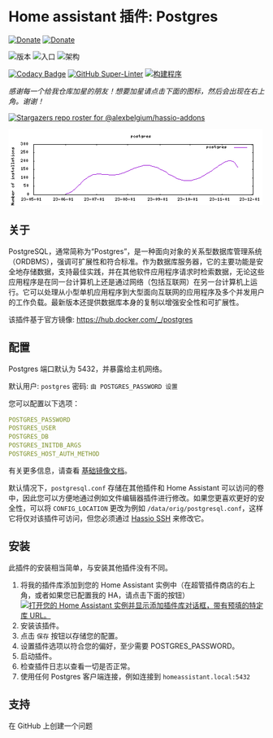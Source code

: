 # Home assistant 插件: Postgres

[![Donate][donation-badge]](https://www.buymeacoffee.com/alexbelgium)
[![Donate][paypal-badge]](https://www.paypal.com/donate/?hosted_button_id=DZFULJZTP3UQA)

![版本](https://img.shields.io/badge/dynamic/json?label=Version&query=%24.version&url=https%3A%2F%2Fraw.githubusercontent.com%2Falexbelgium%2Fhassio-addons%2Fmaster%2Fpostgres%2Fconfig.json)
![入口](https://img.shields.io/badge/dynamic/json?label=Ingress&query=%24.ingress&url=https%3A%2F%2Fraw.githubusercontent.com%2Falexbelgium%2Fhassio-addons%2Fmaster%2Fpostgres%2Fconfig.json)
![架构](https://img.shields.io/badge/dynamic/json?color=success&label=Arch&query=%24.arch&url=https%3A%2F%2Fraw.githubusercontent.com%2Falexbelgium%2Fhassio-addons%2Fmaster%2Fpostgres%2Fconfig.json)

[![Codacy Badge](https://app.codacy.com/project/badge/Grade/9c6cf10bdbba45ecb202d7f579b5be0e)](https://www.codacy.com/gh/alexbelgium/hassio-addons/dashboard?utm_source=github.com&utm_medium=referral&utm_content=alexbelgium/hassio-addons&utm_campaign=Badge_Grade)
[![GitHub Super-Linter](https://img.shields.io/github/actions/workflow/status/alexbelgium/hassio-addons/weekly-supelinter.yaml?label=Lint%20code%20base)](https://github.com/alexbelgium/hassio-addons/actions/workflows/weekly-supelinter.yaml)
[![构建程序](https://img.shields.io/github/actions/workflow/status/alexbelgium/hassio-addons/onpush_builder.yaml?label=Builder)](https://github.com/alexbelgium/hassio-addons/actions/workflows/onpush_builder.yaml)

[donation-badge]: https://img.shields.io/badge/Buy%20me%20a%20coffee%20(no%20paypal)-%23d32f2f?logo=buy-me-a-coffee&style=flat&logoColor=white
[paypal-badge]: https://img.shields.io/badge/Buy%20me%20a%20coffee%20with%20Paypal-0070BA?logo=paypal&style=flat&logoColor=white

_感谢每一个给我仓库加星的朋友！想要加星请点击下面的图标，然后会出现在右上角。谢谢！_

[![Stargazers repo roster for @alexbelgium/hassio-addons](https://raw.githubusercontent.com/alexbelgium/hassio-addons/master/.github/stars2.svg)](https://github.com/alexbelgium/hassio-addons/stargazers)

![下载演变](https://raw.githubusercontent.com/alexbelgium/hassio-addons/master/postgres/stats.png)

## 关于

PostgreSQL，通常简称为“Postgres”，是一种面向对象的关系型数据库管理系统（ORDBMS），强调可扩展性和符合标准。作为数据库服务器，它的主要功能是安全地存储数据，支持最佳实践，并在其他软件应用程序请求时检索数据，无论这些应用程序是在同一台计算机上还是通过网络（包括互联网）在另一台计算机上运行。它可以处理从小型单机应用程序到大型面向互联网的应用程序及多个并发用户的工作负载。最新版本还提供数据库本身的复制以增强安全性和可扩展性。

该插件基于官方镜像: https://hub.docker.com/_/postgres

## 配置

Postgres 端口默认为 5432，并暴露给主机网络。

默认用户: `postgres`
密码: `由 POSTGRES_PASSWORD 设置`

您可以配置以下选项：
```yaml
POSTGRES_PASSWORD
POSTGRES_USER
POSTGRES_DB
POSTGRES_INITDB_ARGS
POSTGRES_HOST_AUTH_METHOD
```
有关更多信息，请查看 [基础镜像文档](https://hub.docker.com/_/postgres)。

默认情况下，`postgresql.conf` 存储在其他插件和 Home Assistant 可以访问的卷中，因此您可以方便地通过例如文件编辑器插件进行修改。如果您更喜欢更好的安全性，可以将 `CONFIG_LOCATION` 更改为例如 `/data/orig/postgresql.conf`，这样它将仅对该插件可访问，但您必须通过 [Hassio SSH](https://developers.home-assistant.io/docs/operating-system/debugging/) 来修改它。

## 安装

此插件的安装相当简单，与安装其他插件没有不同。

1. 将我的插件库添加到您的 Home Assistant 实例中（在超管插件商店的右上角，或者如果您已配置我的 HA，请点击下面的按钮）
   [![打开您的 Home Assistant 实例并显示添加插件库对话框，带有预填的特定库 URL。](https://my.home-assistant.io/badges/supervisor_add_addon_repository.svg)](https://my.home-assistant.io/redirect/supervisor_add_addon_repository/?repository_url=https%3A%2F%2Fgithub.com%2Falexbelgium%2Fhassio-addons)
1. 安装该插件。
1. 点击 `保存` 按钮以存储您的配置。
1. 设置插件选项以符合您的偏好，至少需要 POSTGRES_PASSWORD。
1. 启动插件。
1. 检查插件日志以查看一切是否正常。
1. 使用任何 Postgres 客户端连接，例如连接到 `homeassistant.local:5432`

## 支持

在 GitHub 上创建一个问题

[repository]: https://github.com/alexbelgium/hassio-addons